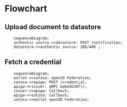 # Flowchart

## Upload document to datastore

```mermaid
    sequenceDiagram;
    authentic source->>datastore: POST /notification;
    datastore->>authentic source: 200/400 ;
```


## Fetch a credential

```mermaid
    sequenceDiagram;
    wallet->>satosa: openID Federation;
    satosa->>apigw: POST /credential;
    apigw->>issuer: gRPC makeSDJWT();
    issuer->>apigw: Callback;
    apigw->>satosa: Callback;
    satosa->>wallet openID Federation;
```
